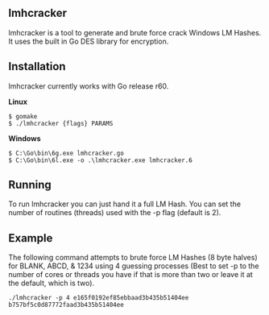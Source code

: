 ## lmhcracker

lmhcracker is a tool to generate and brute force crack Windows LM Hashes. It uses the built in Go DES library for encryption.

## Installation

lmhcracker currently works with Go release r60.

**Linux**

	$ gomake
	$ ./lmhcracker {flags} PARAMS

**Windows**

	$ C:\Go\bin\6g.exe lmhcracker.go
	$ C:\Go\bin\6l.exe -o .\lmhcracker.exe lmhcracker.6

## Running
To run lmhcracker you can just hand it a full LM Hash. You can set the number of routines (threads) used with the -p flag (default is 2).

## Example
The following command attempts to brute force LM Hashes (8 byte halves) for BLANK, ABCD, & 1234 using 4 guessing processes (Best to set -p to the number of cores or threads you have if that is more than two or leave it at the default, which is two).

	./lmhcracker -p 4 e165f0192ef85ebbaad3b435b51404ee b757bf5c0d87772faad3b435b51404ee
